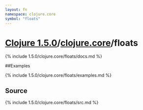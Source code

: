 ```yaml
---
layout: fn
namespace: clojure.core
symbol: "floats"
---
```


# [Clojure 1.5.0](../../)/[clojure.core](../)/floats

{% include 1.5.0/clojure.core/floats/docs.md %}

##Examples

{% include 1.5.0/clojure.core/floats/examples.md %}
## Source
{% include 1.5.0/clojure.core/floats/src.md %}

